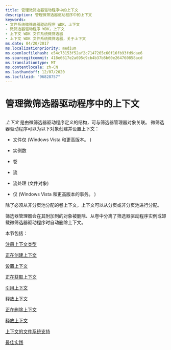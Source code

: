 ```yaml
---
title: 管理微筛选器驱动程序中的上下文
description: 管理微筛选器驱动程序中的上下文
keywords:
- 文件系统微筛选器驱动程序 WDK，上下文
- 微筛选器驱动程序 WDK，上下文
- 上下文 WDK 文件系统微筛选器
- 上下文 WDK 文件系统微筛选器，关于上下文
ms.date: 04/20/2017
ms.localizationpriority: medium
ms.openlocfilehash: e54c73153f52af2c7147265c60f16fb93fd9dae6
ms.sourcegitcommit: 418e6617e2a695c9cb4b37b5b60e264760858acd
ms.translationtype: MT
ms.contentlocale: zh-CN
ms.lasthandoff: 12/07/2020
ms.locfileid: "96828757"
---
```

# <a name="managing-contexts-in-a-minifilter-driver"></a>管理微筛选器驱动程序中的上下文


## <span id="ddk_writing_a_driverentry_routine_for_a_minifilter_driver_if"></span><span id="DDK_WRITING_A_DRIVERENTRY_ROUTINE_FOR_A_MINIFILTER_DRIVER_IF"></span>


*上下文* 是由微筛选器驱动程序定义的结构，可与筛选器管理器对象关联。 微筛选器驱动程序可以为以下对象创建并设置上下文：

-   文件仅 (Windows Vista 和更高版本。 ) 

-   实例数

-   卷

-   流

-   流处理 (文件对象) 

-   仅 (Windows Vista 和更高版本的事务。 ) 

除了必须从非分页池分配的卷上下文，上下文可以从分页或非分页池进行分配。

筛选器管理器会在其附加到的对象被删除、从卷中分离了筛选器驱动程序实例或卸载微筛选器驱动程序时自动删除上下文。

本节包括：

[注册上下文类型](registering-context-types.md)

[正在创建上下文](creating-contexts.md)

[设置上下文](setting-contexts.md)

[正在获取上下文](getting-contexts.md)

[引用上下文](referencing-contexts.md)

[释放上下文](releasing-contexts.md)

[正在删除上下文](deleting-contexts.md)

[释放上下文](freeing-contexts.md)

[上下文的文件系统支持](file-system-support-for-contexts.md)

[最佳实践](best-practices.md)

 

 




